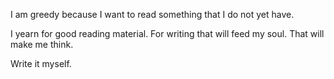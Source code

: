 I am greedy because I want to read something that I do not yet have. 

I yearn for good reading material. For writing that will feed my soul. That will make me think. 

Write it myself. 